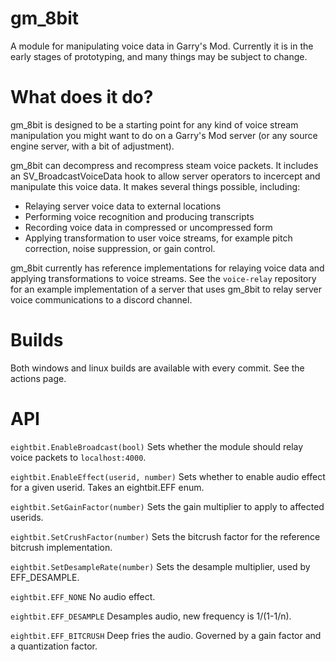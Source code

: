 # gm_8bit
A module for manipulating voice data in Garry's Mod. Currently it is in the early stages of prototyping, and many things may be subject to change. 

# What does it do?
gm_8bit is designed to be a starting point for any kind of voice stream manipulation you might want to do on a Garry's Mod server (or any source engine server, with a bit of adjustment). 

gm_8bit can decompress and recompress steam voice packets. It includes an SV_BroadcastVoiceData hook to allow server operators to incercept and manipulate this voice data. It makes several things possible, including:
* Relaying server voice data to external locations
* Performing voice recognition and producing transcripts
* Recording voice data in compressed or uncompressed form
* Applying transformation to user voice streams, for example pitch correction, noise suppression, or gain control. 

gm_8bit currently has reference implementations for relaying voice data and applying transformations to voice streams. See the `voice-relay` repository for an example implementation of a server that uses gm_8bit to relay server voice communications to a discord channel. 

# Builds
Both windows and linux builds are available with every commit. See the actions page. 

# API
`eightbit.EnableBroadcast(bool)` Sets whether the module should relay voice packets to `localhost:4000`.

`eightbit.EnableEffect(userid, number)` Sets whether to enable audio effect for a given userid. Takes an eightbit.EFF enum.

`eightbit.SetGainFactor(number)` Sets the gain multiplier to apply to affected userids.

`eightbit.SetCrushFactor(number)` Sets the bitcrush factor for the reference bitcrush implementation.

`eightbit.SetDesampleRate(number)` Sets the desample multiplier, used by EFF_DESAMPLE.

`eightbit.EFF_NONE` No audio effect.

`eightbit.EFF_DESAMPLE` Desamples audio, new frequency is 1/(1-1/n).

`eightbit.EFF_BITCRUSH` Deep fries the audio. Governed by a gain factor and a quantization factor. 
